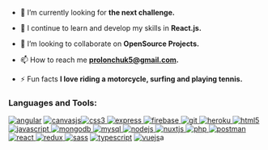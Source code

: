 
-   🔭 I’m currently looking for  **the next challenge.**
    
-   🌱 I continue to learn and develop my skills in  **React.js.**
    
-   👯 I’m looking to collaborate on  **OpenSource Projects.**
    
-   📫 How to reach me  **[prolonchuk5@gmail.com](mailto:prolonchuk5@gmail.com).**
    
-   ⚡ Fun facts  **I love riding a motorcycle, surfing and playing tennis.**
    

### Languages and Tools:

[![angular ](https://camo.githubusercontent.com/9eecc42439347332f256a326363924551042f5b96235f972982512199476611a/68747470733a2f2f616e67756c61722e696f2f6173736574732f696d616765732f6c6f676f732f616e67756c61722f616e67756c61722e737667)](https://angular.io/) [![canvasjs](https://raw.githubusercontent.com/Hardik0307/Hardik0307/master/assets/canvasjs-charts.svg)](https://canvasjs.com/)[![css3](https://raw.githubusercontent.com/devicons/devicon/master/icons/css3/css3-original-wordmark.svg)  ](https://www.w3schools.com/css/)[![express](https://raw.githubusercontent.com/devicons/devicon/master/icons/express/express-original-wordmark.svg)  ](https://expressjs.com/)[![firebase](https://camo.githubusercontent.com/dd4b2422ed3bfc9da88c43d18550375c66f9584327dff7ecc19315ce50b96f07/68747470733a2f2f7777772e766563746f726c6f676f2e7a6f6e652f6c6f676f732f66697265626173652f66697265626173652d69636f6e2e737667)  ](https://firebase.google.com/)[![git](https://camo.githubusercontent.com/fbfcb9e3dc648adc93bef37c718db16c52f617ad055a26de6dc3c21865c3321d/68747470733a2f2f7777772e766563746f726c6f676f2e7a6f6e652f6c6f676f732f6769742d73636d2f6769742d73636d2d69636f6e2e737667)  ](https://git-scm.com/)[![heroku](https://camo.githubusercontent.com/df12cb598044a3f38efc1f45e3580558c324cf8789b79487125044eeebcc4dee/68747470733a2f2f7777772e766563746f726c6f676f2e7a6f6e652f6c6f676f732f6865726f6b752f6865726f6b752d69636f6e2e737667)  ](https://heroku.com/)[![html5](https://raw.githubusercontent.com/devicons/devicon/master/icons/html5/html5-original-wordmark.svg)  ](https://www.w3.org/html/)[![javascript](https://raw.githubusercontent.com/devicons/devicon/master/icons/javascript/javascript-original.svg)  ](https://developer.mozilla.org/en-US/docs/Web/JavaScript)[![mongodb](https://raw.githubusercontent.com/devicons/devicon/master/icons/mongodb/mongodb-original-wordmark.svg)  ](https://www.mongodb.com/)[![mysql](https://raw.githubusercontent.com/devicons/devicon/master/icons/mysql/mysql-original-wordmark.svg)  ](https://www.mysql.com/)[![nodejs](https://raw.githubusercontent.com/devicons/devicon/master/icons/nodejs/nodejs-original-wordmark.svg)  ](https://nodejs.org/)[![nuxtjs](https://camo.githubusercontent.com/faa52408def7e90dd8b2c84a09a62bf675ba11152395c61dae6a131458fbbae8/68747470733a2f2f7777772e766563746f726c6f676f2e7a6f6e652f6c6f676f732f6e7578746a732f6e7578746a732d69636f6e2e737667)  ](https://nuxtjs.org/)[![php](https://raw.githubusercontent.com/devicons/devicon/master/icons/php/php-original.svg)  ](https://www.php.net/)[![postman](https://camo.githubusercontent.com/93b32389bf746009ca2370de7fe06c3b5146f4c99d99df65994f9ced0ba41685/68747470733a2f2f7777772e766563746f726c6f676f2e7a6f6e652f6c6f676f732f676574706f73746d616e2f676574706f73746d616e2d69636f6e2e737667)  ](https://postman.com/)[![react](https://raw.githubusercontent.com/devicons/devicon/master/icons/react/react-original-wordmark.svg)  ](https://reactjs.org/)[![redux](https://raw.githubusercontent.com/devicons/devicon/master/icons/redux/redux-original.svg)  ](https://redux.js.org/)[![sass](https://raw.githubusercontent.com/devicons/devicon/master/icons/sass/sass-original.svg)](https://sass-lang.com/) [![typescript](https://raw.githubusercontent.com/devicons/devicon/master/icons/typescript/typescript-original.svg)](https://www.typescriptlang.org/)  [![vuejs](https://raw.githubusercontent.com/devicons/devicon/master/icons/vuejs/vuejs-original-wordmark.svg)](https://vuejs.org/)a
